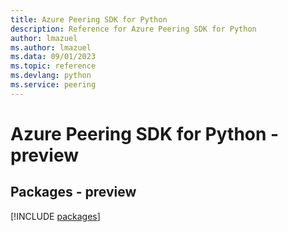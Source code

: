 ```yaml
---
title: Azure Peering SDK for Python
description: Reference for Azure Peering SDK for Python
author: lmazuel
ms.author: lmazuel
ms.data: 09/01/2023
ms.topic: reference
ms.devlang: python
ms.service: peering
---
```

# Azure Peering SDK for Python - preview
## Packages - preview
[!INCLUDE [packages](peering-index.md)]